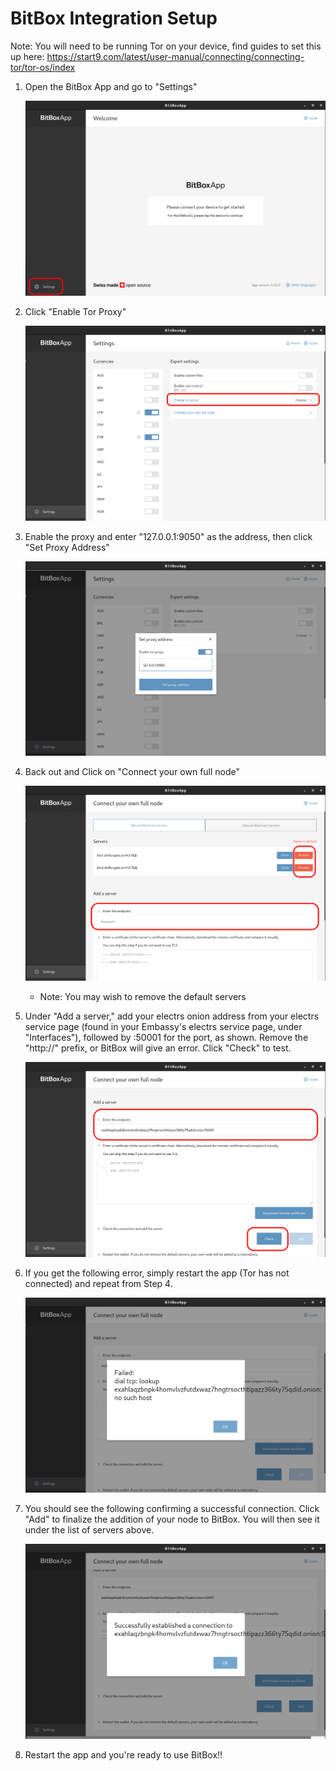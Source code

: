 # BitBox Integration Setup

Note: You will need to be running Tor on your device, find guides to set this up here: https://start9.com/latest/user-manual/connecting/connecting-tor/tor-os/index

1. Open the BitBox App and go to "Settings"

    ![BitBox](./assets/bitbox0.png)

1. Click "Enable Tor Proxy"

    ![Tor](./assets/bitbox1.png)

1. Enable the proxy and enter "127.0.0.1:9050" as the address, then click "Set Proxy Address"

    ![Tor](./assets/bitbox2.png)

1. Back out and Click on "Connect your own full node"

    ![Full Node](./assets/bitbox3.png)

    - Note: You may wish to remove the default servers

1. Under "Add a server," add your electrs onion address from your electrs service page (found in your Embassy's electrs service page, under "Interfaces"), followed by :50001 for the port, as shown.  Remove the "http://" prefix, or BitBox will 
give an error.  Click "Check" to test.

    ![Add Server](./assets/bitbox4.png)

1. If you get the following error, simply restart the app (Tor has not connected) and repeat from Step 4.

    ![Error](./assets/bitbox5.png)

1. You should see the following confirming a successful connection.  Click "Add" to finalize the addition of your node to BitBox.  You will then see it under the list of servers above.

    ![Success](./assets/bitbox6.png)

1. Restart the app and you're ready to use BitBox!!